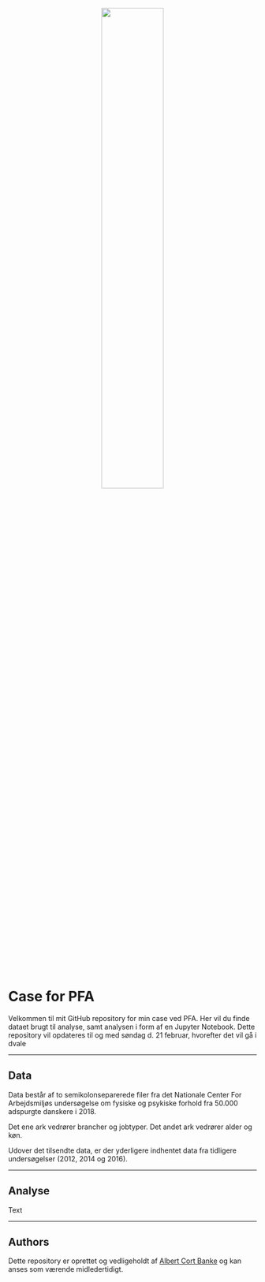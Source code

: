 <p align="center">
  <img src="https://pfa.dk/-/media/pfa-v2/dansk/images/om-pfa/ledelse-og-presserum/logo/pfa-logo-roed.png?la=da-dk&hash=15695474A8C04F27420B1F5AD5922D27CDA4A702" width="50%">
</p>



# Case for PFA
Velkommen til mit GitHub repository for min case ved PFA. Her vil du finde dataet brugt til analyse, samt analysen i form af en Jupyter Notebook. Dette repository vil opdateres til og med søndag d. 21 februar, hvorefter det vil gå i dvale 

---

## Data
Data består af to semikolonseparerede filer fra det Nationale Center For Arbejdsmiljøs undersøgelse om fysiske og psykiske forhold fra 50.000 adspurgte danskere i 2018.

Det ene ark vedrører brancher og jobtyper. Det andet ark vedrører alder og køn.

Udover det tilsendte data, er der yderligere indhentet data fra tidligere undersøgelser (2012, 2014 og 2016). 

---

## Analyse

Text

---

## Authors
Dette repository er oprettet og vedligeholdt af [Albert Cort Banke](https://www.linkedin.com/in/albert-cort-banke-74b19413b/) og kan anses som værende midledertidigt. 
